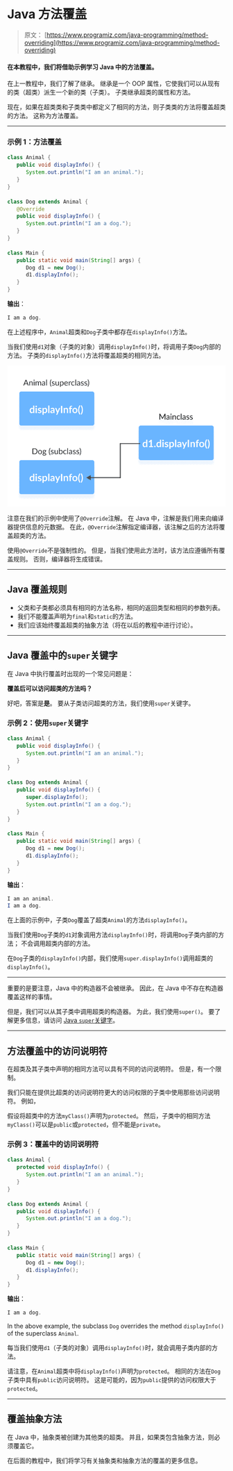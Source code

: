 # Java 方法覆盖

> 原文： [https://www.programiz.com/java-programming/method-overriding](https://www.programiz.com/java-programming/method-overriding)

#### 在本教程中，我们将借助示例学习 Java 中的方法覆盖。

在上一教程中，我们了解了继承。 继承是一个 OOP 属性，它使我们可以从现有的类（超类）派生一个新的类（子类）。 子类继承超类的属性和方法。

现在，如果在超类类和子类类中都定义了相同的方法，则子类类的方法将覆盖超类的方法。 这称为方法覆盖。

* * *

### 示例 1：方法覆盖

```java
class Animal {
   public void displayInfo() {
      System.out.println("I am an animal.");
   }
}

class Dog extends Animal {
   @Override
   public void displayInfo() {
      System.out.println("I am a dog.");
   }
}

class Main {
   public static void main(String[] args) {
      Dog d1 = new Dog();
      d1.displayInfo();
   }
} 
```

**输出**：

```java
I am a dog. 
```

在上述程序中，`Animal`超类和`Dog`子类中都存在`displayInfo()`方法。

当我们使用`d1`对象（子类的对象）调用`displayInfo()`时，将调用子类`Dog`内部的方法。 子类的`displayInfo()`方法将覆盖超类的相同方法。

![Working of method overriding in Java.](img/f82fa138b161013f631b9a4d17810531.png "Method Overriding in Java")

注意在我们的示例中使用了`@Override`注解。 在 Java 中，注解是我们用来向编译器提供信息的元数据。 在此，`@Override`注解指定编译器，该注解之后的方法将覆盖超类的方法。

使用`@Override`不是强制性的。 但是，当我们使用此方法时，该方法应遵循所有覆盖规则。 否则，编译器将生成错误。

* * *

## Java 覆盖规则

*   父类和子类都必须具有相同的方法名称，相同的返回类型和相同的参数列表。
*   我们不能覆盖声明为`final`和`static`的方法。
*   我们应该始终覆盖超类的抽象方法（将在以后的教程中进行讨论）。

* * *

## Java 覆盖中的`super`关键字

在 Java 中执行覆盖时出现的一个常见问题是：

**覆盖后可以访问超类的方法吗？**

好吧，答案是**是**。 要从子类访问超类的方法，我们使用`super`关键字。

### 示例 2：使用`super`关键字

```java
class Animal {
   public void displayInfo() {
      System.out.println("I am an animal.");
   }
}

class Dog extends Animal {
   public void displayInfo() {
      super.displayInfo();
      System.out.println("I am a dog.");
   }
}

class Main {
   public static void main(String[] args) {
      Dog d1 = new Dog();
      d1.displayInfo();
   }
} 
```

**输出**：

```java
I am an animal.
I am a dog. 
```

在上面的示例中，子类`Dog`覆盖了超类`Animal`的方法`displayInfo()`。

当我们使用`Dog`子类的`d1`对象调用方法`displayInfo()`时，将调用`Dog`子类内部的方法； 不会调用超类内部的方法。

在`Dog`子类的`displayInfo()`内部，我们使用`super.displayInfo()`调用超类的`displayInfo()`。

* * *

重要的是要注意，Java 中的构造器不会被继承。 因此，在 Java 中不存在构造器覆盖这样的事情。

但是，我们可以从其子类中调用超类的构造器。 为此，我们使用`super()`。 要了解更多信息，请访问 [Java `super`关键字](/java-programming/super-keyword "Java super keyword")。

* * *

## 方法覆盖中的访问说明符

在超类及其子类中声明的相同方法可以具有不同的访问说明符。 但是，有一个限制。

我们只能在提供比超类的访问说明符更大的访问权限的子类中使用那些访问说明符。 例如，

假设将超类中的方法`myClass()`声明为`protected`。 然后，子类中的相同方法`myClass()`可以是`public`或`protected`，但不能是`private`。

### 示例 3：覆盖中的访问说明符

```java
class Animal {
   protected void displayInfo() {
      System.out.println("I am an animal.");
   }
}

class Dog extends Animal {
   public void displayInfo() {
      System.out.println("I am a dog.");
   }
}

class Main {
   public static void main(String[] args) {
      Dog d1 = new Dog();
      d1.displayInfo();
   }
} 
```

**输出**：

```java
I am a dog. 
```

In the above example, the subclass `Dog` overrides the method `displayInfo()` of the superclass `Animal`.

每当我们使用`d1`（子类的对象）调用`displayInfo()`时，就会调用子类内部的方法。

请注意，在`Animal`超类中将`displayInfo()`声明为`protected`。 相同的方法在`Dog`子类中具有`public`访问说明符。 这是可能的，因为`public`提供的访问权限大于`protected`。

* * *

## 覆盖抽象方法

在 Java 中，抽象类被创建为其他类的超类。 并且，如果类包含抽象方法，则必须覆盖它。

在后面的教程中，我们将学习有关抽象类和抽象方法的覆盖的更多信息。